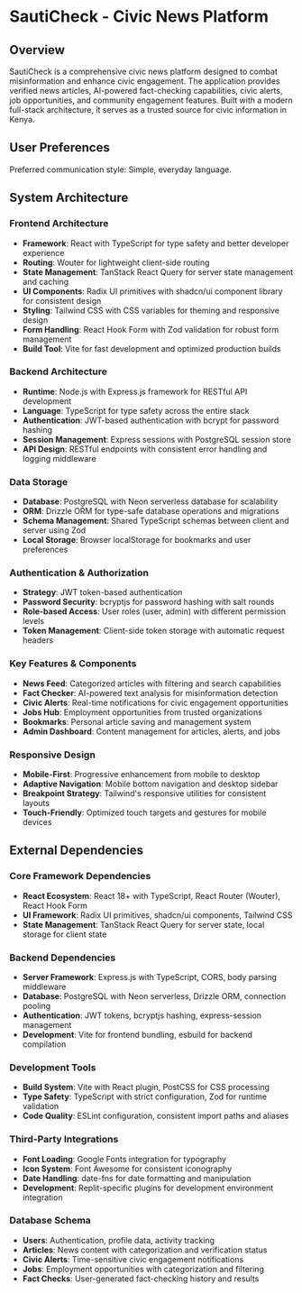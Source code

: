 # SautiCheck - Civic News Platform

## Overview

SautiCheck is a comprehensive civic news platform designed to combat misinformation and enhance civic engagement. The application provides verified news articles, AI-powered fact-checking capabilities, civic alerts, job opportunities, and community engagement features. Built with a modern full-stack architecture, it serves as a trusted source for civic information in Kenya.

## User Preferences

Preferred communication style: Simple, everyday language.

## System Architecture

### Frontend Architecture
- **Framework**: React with TypeScript for type safety and better developer experience
- **Routing**: Wouter for lightweight client-side routing
- **State Management**: TanStack React Query for server state management and caching
- **UI Components**: Radix UI primitives with shadcn/ui component library for consistent design
- **Styling**: Tailwind CSS with CSS variables for theming and responsive design
- **Form Handling**: React Hook Form with Zod validation for robust form management
- **Build Tool**: Vite for fast development and optimized production builds

### Backend Architecture
- **Runtime**: Node.js with Express.js framework for RESTful API development
- **Language**: TypeScript for type safety across the entire stack
- **Authentication**: JWT-based authentication with bcrypt for password hashing
- **Session Management**: Express sessions with PostgreSQL session store
- **API Design**: RESTful endpoints with consistent error handling and logging middleware

### Data Storage
- **Database**: PostgreSQL with Neon serverless database for scalability
- **ORM**: Drizzle ORM for type-safe database operations and migrations
- **Schema Management**: Shared TypeScript schemas between client and server using Zod
- **Local Storage**: Browser localStorage for bookmarks and user preferences

### Authentication & Authorization
- **Strategy**: JWT token-based authentication
- **Password Security**: bcryptjs for password hashing with salt rounds
- **Role-based Access**: User roles (user, admin) with different permission levels
- **Token Management**: Client-side token storage with automatic request headers

### Key Features & Components
- **News Feed**: Categorized articles with filtering and search capabilities
- **Fact Checker**: AI-powered text analysis for misinformation detection
- **Civic Alerts**: Real-time notifications for civic engagement opportunities
- **Jobs Hub**: Employment opportunities from trusted organizations
- **Bookmarks**: Personal article saving and management system
- **Admin Dashboard**: Content management for articles, alerts, and jobs

### Responsive Design
- **Mobile-First**: Progressive enhancement from mobile to desktop
- **Adaptive Navigation**: Mobile bottom navigation and desktop sidebar
- **Breakpoint Strategy**: Tailwind's responsive utilities for consistent layouts
- **Touch-Friendly**: Optimized touch targets and gestures for mobile devices

## External Dependencies

### Core Framework Dependencies
- **React Ecosystem**: React 18+ with TypeScript, React Router (Wouter), React Hook Form
- **UI Framework**: Radix UI primitives, shadcn/ui components, Tailwind CSS
- **State Management**: TanStack React Query for server state, local storage for client state

### Backend Dependencies
- **Server Framework**: Express.js with TypeScript, CORS, body parsing middleware
- **Database**: PostgreSQL with Neon serverless, Drizzle ORM, connection pooling
- **Authentication**: JWT tokens, bcryptjs hashing, express-session management
- **Development**: Vite for frontend bundling, esbuild for backend compilation

### Development Tools
- **Build System**: Vite with React plugin, PostCSS for CSS processing
- **Type Safety**: TypeScript with strict configuration, Zod for runtime validation
- **Code Quality**: ESLint configuration, consistent import paths and aliases

### Third-Party Integrations
- **Font Loading**: Google Fonts integration for typography
- **Icon System**: Font Awesome for consistent iconography
- **Date Handling**: date-fns for date formatting and manipulation
- **Development**: Replit-specific plugins for development environment integration

### Database Schema
- **Users**: Authentication, profile data, activity tracking
- **Articles**: News content with categorization and verification status
- **Civic Alerts**: Time-sensitive civic engagement notifications
- **Jobs**: Employment opportunities with categorization and filtering
- **Fact Checks**: User-generated fact-checking history and results